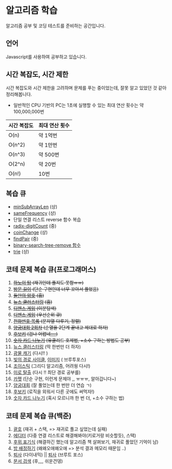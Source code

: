 # 알고리즘 학습

알고리즘 공부 및 코딩 테스트를 준비하는 공간입니다.

## 언어

Javascript를 사용하여 공부하고 있습니다.

## 시간 복잡도, 시간 제한

시간 복잡도와 시간 제한을 고려하며 문제를 푸는 중이었는데, 잘못 알고 있었던 것 같아 정리해봅니다.

- 일반적인 CPU 기반의 PC는 1초에 실행할 수 있는 최대 연산 횟수는 약 100,000,000번

| 시간 복잡도 | 최대 연산 횟수 |
|--------|----------|
| O(n)   | 약 1억번    |
| O(n^2) | 약 1만번    |
| O(n^3) | 약 500번   |
| O(2^n) | 약 20번    |
| O(n!)  | 10번      |

## 복습 큐

- [minSubArrayLen](challenge/problem-solving-pattern/minSubArrayLen/minSubArrayLen.js) (상)
- [sameFrequency](challenge/problem-solving-pattern/findLongestSubstring/findLongestSubstring.js) (상)
- 단일 연결 리스트 reverse 함수 복습
- [radix-digitCount](challenge/the-whild-west/radix-sort/radixSort.js) (중)
- [coinChange](challenge/the-whild-west/coin-change.js) (상)
- [findPair](challenge/the-whild-west/findPair.js) (중)
- [binary-search-tree-remove 함수](challenge/the-whild-west/binary-search-tree.js)
- [trie](challenge/the-whild-west/trie.js) (상)

## 코테 문제 복습 큐(프로그래머스)

1. ~~[하노이 탑](challenge/programmers/recursion/하노이%20탑/하노이%20탑%201회차.js) (재귀인데 풀지도 못함ㅠㅠ)~~
2. ~~[방문 길이](challenge/programmers/방문%20길이.js) (단순 구현인데 너무 꼬아서 풀었음)~~
3. ~~[둘만의 암호](challenge/programmers/둘만의%20암호%201회차.js) (흠)~~
4. ~~[뉴스 클러스터링](challenge/programmers/%5B1차%5D%20뉴스%20클러스터링%201회차.js) (흠)~~
5. ~~[디펜스 게임](challenge/programmers/binary-search/디펜스%20게임/디펜스%20게임%202회차.js) (이분탐색)~~
6. ~~[디펜스 게임](challenge/programmers/priority-queue/디펜스%20게임/디펜스%20게임%202회차.js) (우선순위 큐)~~
7. ~~[전화번호 목록](challenge/programmers/sort/전화번호%20목록/전화번호%20목록%202회차.js) (문자열 다루기, 정렬)~~
13. ~~[양궁대회 2회차](challenge/programmers/순열/양궁%20대회/양궁%20대회%202회차.js) (순열을 2단계 끝내고 제대로 하자)~~
14. ~~[후보키](challenge/programmers/조합/후보키/후보키%201회차.js) (겁나 어렵네;;;;)~~
15. ~~[숫자 카드 나누기](challenge/programmers/최대공배수,%20최대공약수/숫자%20카드%20나누기%201회차.js) (유클리드 호제법, +소수 구하는 방법도 공부)~~
16. [뉴스 클러스터링](challenge/programmers/%5B1차%5D%20뉴스%20클러스터링%202회차.js) (딱 한번만 더 하자)
17. [광물 캐기](challenge/programmers/sort/광물%20캐기/광물%20캐기%202회차.js) (다시!! )
18. [빛의 경로 사이클](challenge/programmers/brute-force/빛의%20경로%20사이클/빛의%20경로%20사이클%203회차.js), [이미지](images/빛의%20경로%20사이클.png) (
    브루투포스)
19. [조이스틱](challenge/programmers/greedy/조이스틱/조이스틱%202회차.js) (그리디 알고리즘, 어려웡 다시!)
20. [미로 탈출](challenge/programmers/BFS/미로%20탈출%202회차.js) (다시 !! 최단 경로 공부를)
12. [카펫](challenge/programmers/단순%20구현%20/카펫/카펫%202회차.js) (단순 구현, 이런게 문제야 ,, ㅠㅠㅠ, 알아갑니다~)
13. [양궁대회](challenge/programmers/순열/양궁%20대회/양궁%20대회%203회차.js) (잘 풀었는데 한 번만 더 연습 ㄱ)
14. [후보키](challenge/programmers/조합/후보키/후보키%202회차.js) (로직을 외워서 다른 곳에도 써먹자!)
15. [숫자 카드 나누기](challenge/programmers/최대공배수,%20최대공약수/숫자%20카드%20나누기%202회차.js) (혹시 모르니까 한 번 더, +소수 구하는 법)

## 코테 문제 복습 큐(백준)

1. [괄호](challenge/boj/stack/괄호.js) (재귀 + 스택, => 재귀로 풀고 싶었는데 실패)
2. [에디터](challenge/boj/linked-list/에디터%201회차%20못품.js) (다중 연결 리스트로 해결해봐야(키로거랑 비슷할듯), 스택)
3. [후위 표기식](challenge/boj/stack/후위%20표기식.js) (해결하긴 했는데 알고리즘 책 살펴보기, 재귀로 풀었던 기억이 남)
4. [방 배정하기](challenge/boj/brute-force/방%20배정하기.js) (왜왜오애왜오애 => 분석 결과 메모리 때문임 ..)
5. [퇴사](challenge/boj/dynamic-programming/퇴사.js) (다이내믹) || [퇴사](challenge/boj/brute-force/퇴사.js) (브루트 포스)
6. [문서 검색](challenge/boj/brute-force/문서%20검색.js) (후,,,, 쉬운건뎅)